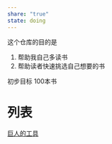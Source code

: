 ```yaml
---
share: "true"
state: doing
---
```




这个仓库的目的是
1. 帮助我自己多读书
2. 帮助读者快速挑选自己想要的书


初步目标 100本书

# 列表


[巨人的工具](books/%E5%B7%A8%E4%BA%BA%E7%9A%84%E5%B7%A5%E5%85%B7.md)